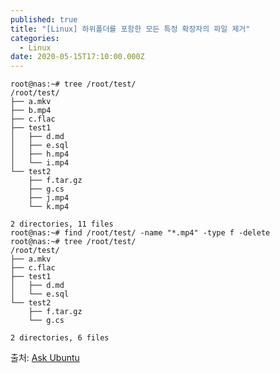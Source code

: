 ```yaml
---
published: true
title: "[Linux] 하위폴더를 포함한 모든 특정 확장자의 파일 제거"
categories:
  - Linux
date: 2020-05-15T17:10:00.000Z
---
```


```console
root@nas:~# tree /root/test/
/root/test/
├── a.mkv
├── b.mp4
├── c.flac
├── test1
│   ├── d.md
│   ├── e.sql
│   ├── h.mp4
│   └── i.mp4
└── test2
    ├── f.tar.gz
    ├── g.cs
    ├── j.mp4
    └── k.mp4

2 directories, 11 files
root@nas:~# find /root/test/ -name "*.mp4" -type f -delete
root@nas:~# tree /root/test/
/root/test/
├── a.mkv
├── c.flac
├── test1
│   ├── d.md
│   └── e.sql
└── test2
    ├── f.tar.gz
    └── g.cs

2 directories, 6 files
```

출처: [Ask Ubuntu]


[Ask Ubuntu]: <https://askubuntu.com/questions/377438/how-can-i-recursively-delete-all-files-of-a-specific-extension-in-the-current-di>